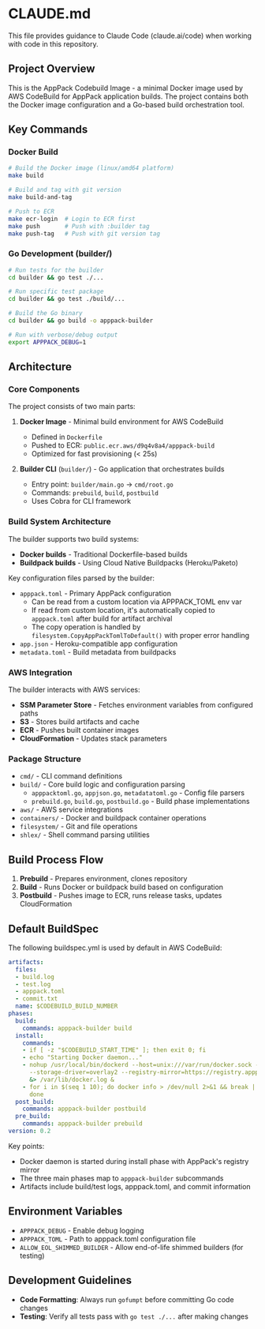 # CLAUDE.md

This file provides guidance to Claude Code (claude.ai/code) when working with code in this repository.

## Project Overview

This is the AppPack Codebuild Image - a minimal Docker image used by AWS CodeBuild for AppPack application builds. The project contains both the Docker image configuration and a Go-based build orchestration tool.

## Key Commands

### Docker Build
```bash
# Build the Docker image (linux/amd64 platform)
make build

# Build and tag with git version
make build-and-tag

# Push to ECR
make ecr-login  # Login to ECR first
make push       # Push with :builder tag
make push-tag   # Push with git version tag
```

### Go Development (builder/)
```bash
# Run tests for the builder
cd builder && go test ./...

# Run specific test package
cd builder && go test ./build/...

# Build the Go binary
cd builder && go build -o apppack-builder

# Run with verbose/debug output
export APPPACK_DEBUG=1
```

## Architecture

### Core Components

The project consists of two main parts:

1. **Docker Image** - Minimal build environment for AWS CodeBuild
   - Defined in `Dockerfile`
   - Pushed to ECR: `public.ecr.aws/d9q4v8a4/apppack-build`
   - Optimized for fast provisioning (< 25s)

2. **Builder CLI** (`builder/`) - Go application that orchestrates builds
   - Entry point: `builder/main.go` → `cmd/root.go`
   - Commands: `prebuild`, `build`, `postbuild`
   - Uses Cobra for CLI framework

### Build System Architecture

The builder supports two build systems:
- **Docker builds** - Traditional Dockerfile-based builds
- **Buildpack builds** - Using Cloud Native Buildpacks (Heroku/Paketo)

Key configuration files parsed by the builder:
- `apppack.toml` - Primary AppPack configuration
  - Can be read from a custom location via APPPACK_TOML env var
  - If read from custom location, it's automatically copied to `apppack.toml` after build for artifact archival
  - The copy operation is handled by `filesystem.CopyAppPackTomlToDefault()` with proper error handling
- `app.json` - Heroku-compatible app configuration
- `metadata.toml` - Build metadata from buildpacks

### AWS Integration

The builder interacts with AWS services:
- **SSM Parameter Store** - Fetches environment variables from configured paths
- **S3** - Stores build artifacts and cache
- **ECR** - Pushes built container images
- **CloudFormation** - Updates stack parameters

### Package Structure

- `cmd/` - CLI command definitions
- `build/` - Core build logic and configuration parsing
  - `apppacktoml.go`, `appjson.go`, `metadatatoml.go` - Config file parsers
  - `prebuild.go`, `build.go`, `postbuild.go` - Build phase implementations
- `aws/` - AWS service integrations
- `containers/` - Docker and buildpack container operations
- `filesystem/` - Git and file operations
- `shlex/` - Shell command parsing utilities

## Build Process Flow

1. **Prebuild** - Prepares environment, clones repository
2. **Build** - Runs Docker or buildpack build based on configuration
3. **Postbuild** - Pushes image to ECR, runs release tasks, updates CloudFormation

## Default BuildSpec

The following buildspec.yml is used by default in AWS CodeBuild:

```yaml
artifacts:
  files:
  - build.log
  - test.log
  - apppack.toml
  - commit.txt
  name: $CODEBUILD_BUILD_NUMBER
phases:
  build:
    commands: apppack-builder build
  install:
    commands:
    - if [ -z "$CODEBUILD_START_TIME" ]; then exit 0; fi
    - echo "Starting Docker daemon..."
    - nohup /usr/local/bin/dockerd --host=unix:///var/run/docker.sock --host=tcp://127.0.0.1:2375
      --storage-driver=overlay2 --registry-mirror=https://registry.apppackcdn.net
      &> /var/lib/docker.log &
    - for i in $(seq 1 10); do docker info > /dev/null 2>&1 && break || sleep 0.5;
      done
  post_build:
    commands: apppack-builder postbuild
  pre_build:
    commands: apppack-builder prebuild
version: 0.2
```

Key points:
- Docker daemon is started during install phase with AppPack's registry mirror
- The three main phases map to `apppack-builder` subcommands
- Artifacts include build/test logs, apppack.toml, and commit information

## Environment Variables

- `APPPACK_DEBUG` - Enable debug logging
- `APPPACK_TOML` - Path to apppack.toml configuration file
- `ALLOW_EOL_SHIMMED_BUILDER` - Allow end-of-life shimmed builders (for testing)

## Development Guidelines

- **Code Formatting**: Always run `gofumpt` before committing Go code changes
- **Testing**: Verify all tests pass with `go test ./...` after making changes